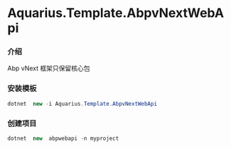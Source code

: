 # Aquarius.Template.AbpvNextWebApi

### 介绍

Abp vNext 框架只保留核心包

### 安装模板

```C#
dotnet  new -i Aquarius.Template.AbpvNextWebApi
```

### 创建项目

```C#
dotnet  new  abpwebapi -n myproject
```

